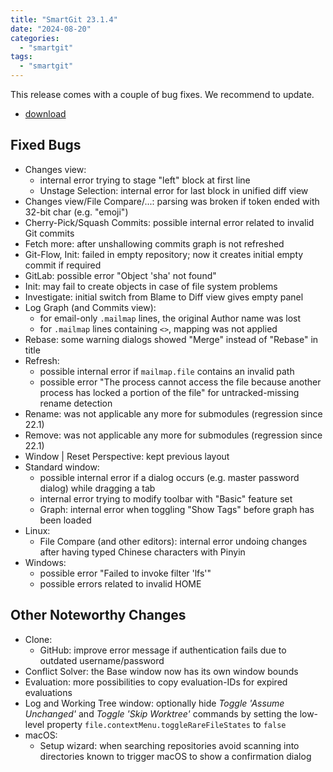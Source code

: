 ```yaml
---
title: "SmartGit 23.1.4"
date: "2024-08-20"
categories:
  - "smartgit"
tags:
  - "smartgit"
---
```


This release comes with a couple of bug fixes.
We recommend to update.

- [download](https://www.syntevo.com/smartgit/download)

## Fixed Bugs
- Changes view:
	- internal error trying to stage "left" block at first line
	- Unstage Selection: internal error for last block in unified diff view
- Changes view/File Compare/...: parsing was broken if token ended with 32-bit char (e.g. "emoji")
- Cherry-Pick/Squash Commits: possible internal error related to invalid Git commits
- Fetch more: after unshallowing commits graph is not refreshed
- Git-Flow, Init: failed in empty repository; now it creates initial empty commit if required
- GitLab: possible error "Object 'sha' not found"
- Init: may fail to create objects in case of file system problems
- Investigate: initial switch from Blame to Diff view gives empty panel
- Log Graph (and Commits view):
	- for email-only `.mailmap` lines, the original Author name was lost
	- for `.mailmap` lines containing `<>`, mapping was not applied
- Rebase: some warning dialogs showed "Merge" instead of "Rebase" in title
- Refresh:
	- possible internal error if `mailmap.file` contains an invalid path
	- possible error "The process cannot access the file because another process has locked a portion of the file" for untracked-missing rename detection
- Rename: was not applicable any more for submodules (regression since 22.1)
- Remove: was not applicable any more for submodules (regression since 22.1)
- Window \| Reset Perspective: kept previous layout
- Standard window:
	- possible internal error if a dialog occurs (e.g. master password dialog) while dragging a tab
	- internal error trying to modify toolbar with "Basic" feature set
	- Graph: internal error when toggling "Show Tags" before graph has been loaded
- Linux:
	- File Compare (and other editors): internal error undoing changes after having typed Chinese characters with Pinyin
- Windows:
	- possible error "Failed to invoke filter 'lfs'"
	- possible errors related to invalid HOME

## Other Noteworthy Changes
- Clone:
	- GitHub: improve error message if authentication fails due to outdated username/password
- Conflict Solver: the Base window now has its own window bounds
- Evaluation: more possibilities to copy evaluation-IDs for expired evaluations
- Log and Working Tree window: optionally hide *Toggle 'Assume Unchanged'* and *Toggle 'Skip Worktree'* commands by setting the low-level property `file.contextMenu.toggleRareFileStates` to `false`
- macOS:
	- Setup wizard: when searching repositories avoid scanning into directories known to trigger macOS to show a confirmation dialog
